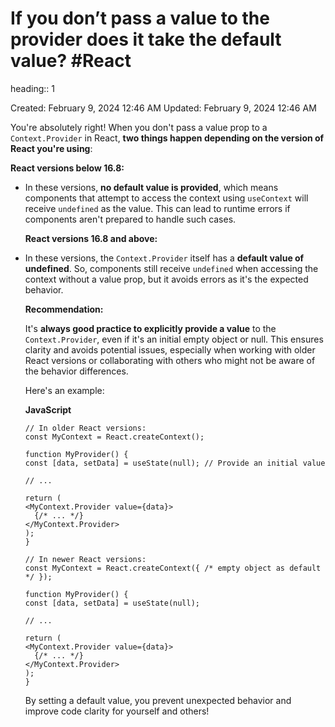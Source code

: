 # If you don’t pass a value to the provider does it take the default value? #React
heading:: 1

Created: February 9, 2024 12:46 AM
Updated: February 9, 2024 12:46 AM

You're absolutely right! When you don't pass a value prop to a `Context.Provider` in React, **two things happen depending on the version of React you're using**:

**React versions below 16.8:**
- In these versions, **no default value is provided**, which means components that attempt to access the context using `useContext` will receive `undefined` as the value. This can lead to runtime errors if components aren't prepared to handle such cases.
  
  **React versions 16.8 and above:**
- In these versions, the `Context.Provider` itself has a **default value of undefined**. So, components still receive `undefined` when accessing the context without a value prop, but it avoids errors as it's the expected behavior.
  
  **Recommendation:**
  
  It's **always good practice to explicitly provide a value** to the `Context.Provider`, even if it's an initial empty object or null. This ensures clarity and avoids potential issues, especially when working with older React versions or collaborating with others who might not be aware of the behavior differences.
  
  Here's an example:
  
  **JavaScript**
  
  ```
  // In older React versions:
  const MyContext = React.createContext();
  
  function MyProvider() {
  const [data, setData] = useState(null); // Provide an initial value
  
  // ...
  
  return (
  <MyContext.Provider value={data}>
    {/* ... */}
  </MyContext.Provider>
  );
  }
  
  // In newer React versions:
  const MyContext = React.createContext({ /* empty object as default */ });
  
  function MyProvider() {
  const [data, setData] = useState(null);
  
  // ...
  
  return (
  <MyContext.Provider value={data}>
    {/* ... */}
  </MyContext.Provider>
  );
  }
  
  ```
  
  By setting a default value, you prevent unexpected behavior and improve code clarity for yourself and others!